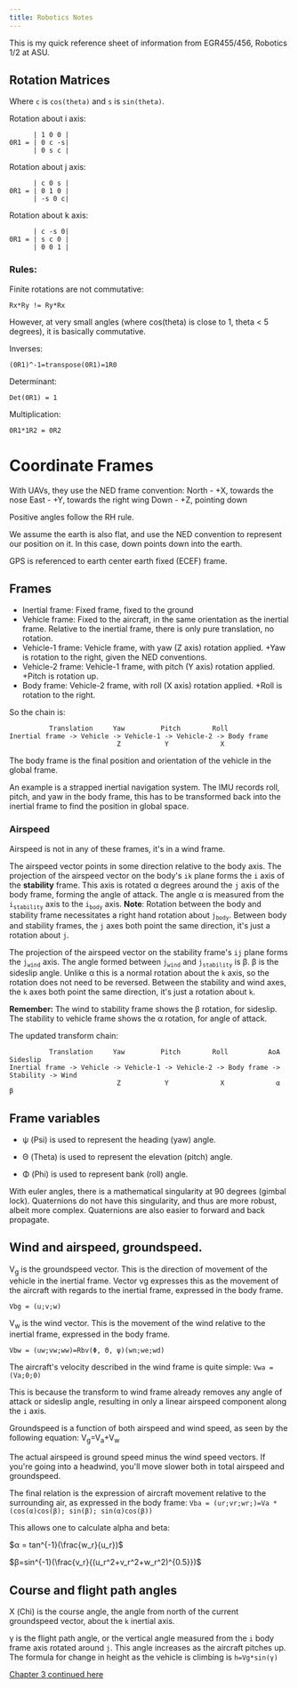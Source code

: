 ```yaml
---
title: Robotics Notes
---
```

<script type="text/x-mathjax-config">
  MathJax.Hub.Config({tex2jax: {inlineMath: [['$','$'], ['\\(','\\)']]}});
</script>
<script type="text/javascript"
  src="https://cdnjs.cloudflare.com/ajax/libs/mathjax/2.7.1/MathJax.js?config=TeX-AMS-MML_HTMLorMML">
</script>
This is my quick reference sheet of information from EGR455/456, Robotics 1/2
 at ASU.



## Rotation Matrices
Where `c` is `cos(theta)` and `s` is `sin(theta)`.

Rotation about i axis:
```
      | 1 0 0 |
0R1 = | 0 c -s|
      | 0 s c |
```

Rotation about j axis:
```
      | c 0 s |
0R1 = | 0 1 0 |
      | -s 0 c|
```

Rotation about k axis:
```
      | c -s 0|
0R1 = | s c 0 |
      | 0 0 1 |
```

### Rules:
Finite rotations are not commutative:
```
Rx*Ry != Ry*Rx
```
However, at very small angles (where cos(theta) is close to 1, theta < 5 degrees), it is basically commutative.

Inverses:
```
(0R1)^-1=transpose(0R1)=1R0
```
Determinant:
```
Det(0R1) = 1
```
Multiplication:
```
0R1*1R2 = 0R2
```

# Coordinate Frames
With UAVs, they use the NED frame convention:
North - +X, towards the nose
East - +Y, towards the right wing
Down - +Z, pointing down

Positive angles follow the RH rule.

We assume the earth is also flat, and use the NED convention to represent our position on it. In this case, down points down into the earth.

GPS is referenced to earth center earth fixed (ECEF) frame.

## Frames
* Inertial frame: Fixed frame, fixed to the ground
* Vehicle frame: Fixed to the aircraft, in the same orientation as the inertial frame. Relative to the inertial frame, there is only pure translation, no rotation.
* Vehicle-1 frame: Vehicle frame, with yaw (Z axis) rotation applied. +Yaw is rotation to the right, given the NED conventions.
* Vehicle-2 frame: Vehicle-1 frame, with pitch (Y axis) rotation applied. +Pitch is rotation up.
* Body frame: Vehicle-2 frame, with roll (X axis) rotation applied. +Roll is rotation to the right.

So the chain is:
```
          Translation     Yaw         Pitch        Roll
Inertial frame -> Vehicle -> Vehicle-1 -> Vehicle-2 -> Body frame
                           Z           Y             X
```

The body frame is the final position and orientation of the vehicle in the global frame.

An example is a strapped inertial navigation system. The IMU records roll,
pitch, and yaw in the body frame, this has to be transformed back into the
inertial frame to find the position in global space.

### Airspeed
Airspeed is not in any of these frames, it's in a wind frame.

The airspeed vector points in some direction relative to the body axis. The
projection of the airspeed vector on the body's `ik` plane forms the `i`
axis of the **stability** frame. This axis is rotated &alpha; degrees around the `j` axis of the body frame, forming the angle of attack. The angle &alpha; is measured from the `i`<sub>`stability`</sub> axis to the `i`<sub>`body`</sub> axis. **Note**: Rotation between the body and stability frame necessitates a right hand rotation about `j`<sub>`body`</sub>. Between body and stability frames, the `j` axes both point the same direction, it's just a rotation about `j`.

The projection of the airspeed vector on the stability frame's `ij` plane forms the `j`<sub>`wind`</sub> axis. The angle formed between `j`<sub>`wind`</sub> and `j`<sub>`stability`</sub> is &beta;. &beta; is the sideslip angle. Unlike &alpha; this is a normal rotation about the `k` axis, so the rotation does not need to be reversed. Between the stability and wind axes, the `k` axes both point the same direction, it's just a rotation about `k`.

**Remember:** The wind to stability frame shows the &beta; rotation, for sideslip. The stability to vehicle frame shows the &alpha; rotation, for angle of attack.

The updated transform chain:
```
          Translation     Yaw         Pitch        Roll          AoA       Sideslip
Inertial frame -> Vehicle -> Vehicle-1 -> Vehicle-2 -> Body frame -> Stability -> Wind
                           Z           Y             X             α            β 
```

## Frame variables
* &psi; (Psi) is used to represent the heading (yaw) angle.
* &Theta; (Theta) is used to represent the elevation (pitch) angle.

* &Phi; (Phi) is used to represent bank (roll) angle.

With euler angles, there is a mathematical singularity at 90 degrees (gimbal
 lock).
Quaternions do not have this singularity, and thus are more robust, albeit more
complex. Quaternions are also easier to forward and back propagate.


## Wind and airspeed, groundspeed.

V<sub>g</sub> is the groundspeed vector. This is the direction of movement of the vehicle in the inertial frame. Vector vg expresses this as the movement of the aircraft with regards to the inertial frame, expressed in the body frame.

`Vbg = (u;v;w)`

V<sub>w</sub> is the wind vector. This is the movement of the wind relative to the inertial frame, expressed in the body frame.

`Vbw = (uw;vw;ww)=Rbv(Φ, Θ, ψ)(wn;we;wd)`

The aircraft's velocity described in the wind frame is quite simple:
`Vwa = (Va;0;0)`

This is because the transform to wind frame already removes any angle of attack or sideslip angle, resulting in only a linear airspeed component along the `i` axis.

Groundspeed is a function of both airspeed and wind speed, as seen by the following equation:
V<sub>g</sub>=V<sub>a</sub>+V<sub>w</sub>

The actual airspeed is ground speed minus the wind speed vectors. If you're going into a headwind, you'll move slower both in total airspeed and groundspeed.

The final relation is the expression of aircraft movement relative to the surrounding air, as expressed in the body frame:
`Vba = (ur;vr;wr;)=Va * (cos(α)cos(β); sin(β); sin(α)cos(β))`

This allows one to calculate alpha and beta:

$α = tan^{-1}(\frac{w_r}{u_r})$

$β=sin^{-1}(\frac{v_r}{(u_r^2+v_r^2+w_r^2)^{0.5}})$

## Course and flight path angles
&Chi; (Chi) is the course angle, the angle from north of the current groundspeed vector, about the `k` inertial axis.

&gamma; is the flight path angle, or the vertical angle measured from the `i` body frame axis rotated around `j`. This angle increases as the aircraft pitches up. The formula for change in height as the vehicle is climbing is `h=Vg*sin(γ)`


[Chapter 3 continued here](./robotics/ch3.md)